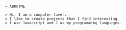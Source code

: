 ```~ ABOUTME```

```> Hi, I am a computer lover.```<br/>
```> I like to create projects that I find interesting.```<br/>
```> I use Javascript and C as my programming languages.```
